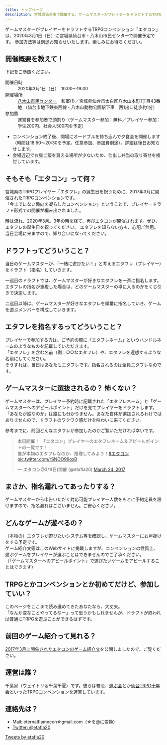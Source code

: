 ```yaml
---
title: トップページ
description: 宮城県仙台市で開催する、ゲームマスターがプレイヤーをドラフトするTRPGコンベンション
---
```


ゲームマスターがプレイヤーをドラフトするTRPGコンベンション「エタコン」は、2020年3月1日（日）に宮城県仙台市・八木山市民センターで開催予定です。
参加方法等は別途お知らせいたします。楽しみにお待ちください。

## 開催概要を教えて！

下記をご参照ください。

<dl>
<dt>開催日時<dt>
<dd>2020年3月1日（日）　10:00～19:00</dd>
<dt>開催場所<dt>
<dd><a href="http://www.hm-sendai.jp/siminc/sisetu/taihaku06.html" target="_blank">八木山市民センター</a>　和室(1)／宮城県仙台市太白区八木山本町1丁目43番地  
（仙台市地下鉄東西線・八木山動物公園駅下車　西1出口徒歩約1分）</dd>
<dt>参加費</dt>
<dd>運営費を参加者で頭割り（ゲームマスター参加：無料／プレイヤー参加：学生200円、社会人500円を予定）</dd>
</dl>

 - コンベンション終了後、開場にオードブルを持ち込んで夕食会を開催します（時間は18:50～20:30を予定。任意参加、参加費別途）。詳細は後日お知らせします。
 - 会場近辺でお昼ご飯を買える場所が少ないため、仕出し弁当の取り寄せを検討しています。

## そもそも「エタコン」って何？

宮城県のTRPGプレイヤー「エタフレ」の誕生日を祝うために、2017年3月に開催されたTRPGコンベンションです。  
「今までにない趣向を凝らしたコンベンション」ということで、プレイヤードラフト形式での開催が編み出されました。

時は流れ、2020年3月。3年の時を経て、再びエタコンが開催されます。ぜひ、エタフレの誕生日を祝ってください。
エタフレを知らない方も、心配ご無用。当日会場に来ますので、知り合いになってください。

## ドラフトってどういうこと？

当日のゲームマスターが、「一緒に遊びたい！」と考えるエタフレ（プレイヤー）をドラフト（指名）していきます。

一巡目のドラフトでは、ゲームマスターが好きなエタフレを一斉に指名します。  
エタフレの指名が重複した場合は、どのゲームマスターの卓に入るのかをくじ引きで決定します。

二巡目以降は、ゲームマスターが好きなエタフレを順番に指名していき、ゲームを遊ぶメンバーを構成していきます。

## エタフレを指名するってどういうこと？

プレイヤーで参加する方は、ご予約の際に「エタフレネーム」というハンドルネームのようなものを記載していただきます。  
「エタフレ」を含む名前（例：○○なエタフレ）や、エタフレを連想するような名前にしてください。  
そうすれば、当日はあなたもエタフレです。指名されるのは全員エタフレなのです。

## ゲームマスターに選抜されるの？ 怖くない？

ゲームマスターは、プレイヤー予約時に記載された「エタフレネーム」と「ゲームマスターへのアピールポイント」だけを見てプレイヤーをドラフトします。  
「あなたが誰なのか」は誰にも分かりません。あなた自体が選抜されるわけではありませんので、ドラフトのワクワク感だけを味わいに来てください。  

参考までに、前回どんなエタフレが参加したのかご覧いただければ幸いです。

<blockquote class="twitter-tweet"><p lang="ja" dir="ltr">本日開催！　「エタコン」プレイヤーのエタフレネーム＆アピールポイントの一覧です！<br>誰が本物のエタフレなのか、推理してみよう！<a href="https://twitter.com/hashtag/%E3%82%A8%E3%82%BF%E3%82%B3%E3%83%B3?src=hash&amp;ref_src=twsrc%5Etfw">#エタコン</a> <a href="https://t.co/rSNOO99oxB">pic.twitter.com/rSNOO99oxB</a></p>&mdash; エタコン@3/1(日)開催 (@etafla20) <a href="https://twitter.com/etafla20/status/845423241577447424?ref_src=twsrc%5Etfw">March 24, 2017</a></blockquote> <script async src="https://platform.twitter.com/widgets.js" charset="utf-8"></script>

## まさか、指名漏れってあったりする？

ゲームマスターから申告いただく対応可能プレイヤー人数をもとに予約定員を設けますので、指名漏れはございません。ご安心ください。

## どんなゲームが遊べるの？

（本物の）エタフレが遊びたいシステム等を確認し、ゲームマスターにお声掛けをする予定です。  
ゲーム紹介文等はこのWebサイトに掲載しますが、コンベンションの性質上、遊ぶゲームをプレイヤーが選ぶことはできませんのでご了承ください。  
（「ゲームマスターへのアピールポイント」で遊びたいゲームをアピールすることはできます）

## TRPGとかコンベンションとか初めてだけど、参加していい？

このページをここまで読み進めてきたあなたなら、大丈夫。  
「なんか変なことやってるなー」って思うかもしれませんが、ドラフトが終われば普通にTRPGを遊ぶことができるはずです。

## 前回のゲーム紹介って見れる？

[2017年3月に開催されたエタコンのゲーム紹介文](2017/index.md)を公開しましたので、ご覧ください。

## 運営は誰？

千葉家（ウェイトリ＆千葉千夏）です。彼らは普段、[遊ぶ会](https://trpg.bex.jp)とか[仙台TRPG十年会](https://sendaitrpg.10yearsafter.info)といったTRPGコンベンションを運営しています。

## 連絡先は？

- Mail: eternalflamecon☆gmail.com（☆を@に変換）
- [Twitter: @etafla20](https://twitter.com/etafla20)

<a class="twitter-timeline" data-lang="ja" data-width="600" href="https://twitter.com/etafla20?ref_src=twsrc%5Etfw">Tweets by etafla20</a> <script async src="https://platform.twitter.com/widgets.js" charset="utf-8"></script>
